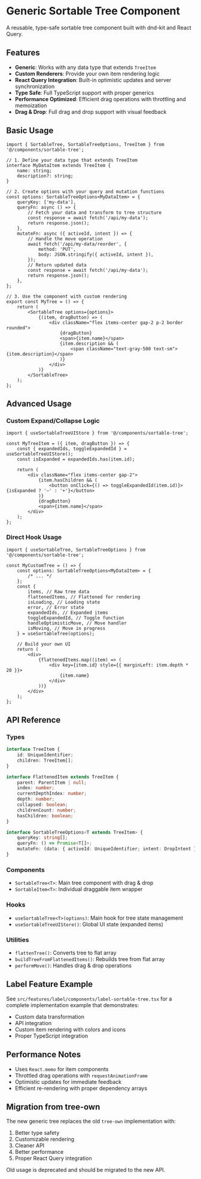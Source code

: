 # Generic Sortable Tree Component

A reusable, type-safe sortable tree component built with dnd-kit and React Query.

## Features

- **Generic**: Works with any data type that extends `TreeItem`
- **Custom Renderers**: Provide your own item rendering logic
- **React Query Integration**: Built-in optimistic updates and server synchronization
- **Type Safe**: Full TypeScript support with proper generics
- **Performance Optimized**: Efficient drag operations with throttling and memoization
- **Drag & Drop**: Full drag and drop support with visual feedback

## Basic Usage

```tsx
import { SortableTree, SortableTreeOptions, TreeItem } from '@/components/sortable-tree';

// 1. Define your data type that extends TreeItem
interface MyDataItem extends TreeItem {
    name: string;
    description?: string;
}

// 2. Create options with your query and mutation functions
const options: SortableTreeOptions<MyDataItem> = {
    queryKey: ['my-data'],
    queryFn: async () => {
        // Fetch your data and transform to tree structure
        const response = await fetch('/api/my-data');
        return response.json();
    },
    mutateFn: async ({ activeId, intent }) => {
        // Handle the move operation
        await fetch('/api/my-data/reorder', {
            method: 'PUT',
            body: JSON.stringify({ activeId, intent }),
        });
        // Return updated data
        const response = await fetch('/api/my-data');
        return response.json();
    },
};

// 3. Use the component with custom rendering
export const MyTree = () => {
    return (
        <SortableTree options={options}>
            {(item, dragButton) => (
                <div className="flex items-center gap-2 p-2 border rounded">
                    {dragButton}
                    <span>{item.name}</span>
                    {item.description && (
                        <span className="text-gray-500 text-sm">{item.description}</span>
                    )}
                </div>
            )}
        </SortableTree>
    );
};
```

## Advanced Usage

### Custom Expand/Collapse Logic

```tsx
import { useSortableTreeUIStore } from '@/components/sortable-tree';

const MyTreeItem = ({ item, dragButton }) => {
    const { expandedIds, toggleExpandedId } = useSortableTreeUIStore();
    const isExpanded = expandedIds.has(item.id);

    return (
        <div className="flex items-center gap-2">
            {item.hasChildren && (
                <button onClick={() => toggleExpandedId(item.id)}>{isExpanded ? '−' : '+'}</button>
            )}
            {dragButton}
            <span>{item.name}</span>
        </div>
    );
};
```

### Direct Hook Usage

```tsx
import { useSortableTree, SortableTreeOptions } from '@/components/sortable-tree';

const MyCustomTree = () => {
    const options: SortableTreeOptions<MyDataItem> = {
        /* ... */
    };
    const {
        items, // Raw tree data
        flattenedItems, // Flattened for rendering
        isLoading, // Loading state
        error, // Error state
        expandedIds, // Expanded items
        toggleExpandedId, // Toggle function
        handleOptimisticMove, // Move handler
        isMoving, // Move in progress
    } = useSortableTree(options);

    // Build your own UI
    return (
        <div>
            {flattenedItems.map((item) => (
                <div key={item.id} style={{ marginLeft: item.depth * 20 }}>
                    {item.name}
                </div>
            ))}
        </div>
    );
};
```

## API Reference

### Types

```typescript
interface TreeItem {
    id: UniqueIdentifier;
    children: TreeItem[];
}

interface FlattenedItem extends TreeItem {
    parent: ParentItem | null;
    index: number;
    currentDepthIndex: number;
    depth: number;
    collapsed: boolean;
    childrenCount: number;
    hasChildren: boolean;
}

interface SortableTreeOptions<T extends TreeItem> {
    queryKey: string[];
    queryFn: () => Promise<T[]>;
    mutateFn: (data: { activeId: UniqueIdentifier; intent: DropIntent }) => Promise<T[]>;
}
```

### Components

- `SortableTree<T>`: Main tree component with drag & drop
- `SortableItem<T>`: Individual draggable item wrapper

### Hooks

- `useSortableTree<T>(options)`: Main hook for tree state management
- `useSortableTreeUIStore()`: Global UI state (expanded items)

### Utilities

- `flattenTree()`: Converts tree to flat array
- `buildTreeFromFlattenedItems()`: Rebuilds tree from flat array
- `performMove()`: Handles drag & drop operations

## Label Feature Example

See `src/features/label/components/label-sortable-tree.tsx` for a complete implementation example that demonstrates:

- Custom data transformation
- API integration
- Custom item rendering with colors and icons
- Proper TypeScript integration

## Performance Notes

- Uses `React.memo` for item components
- Throttled drag operations with `requestAnimationFrame`
- Optimistic updates for immediate feedback
- Efficient re-rendering with proper dependency arrays

## Migration from tree-own

The new generic tree replaces the old `tree-own` implementation with:

1. Better type safety
2. Customizable rendering
3. Cleaner API
4. Better performance
5. Proper React Query integration

Old usage is deprecated and should be migrated to the new API.
